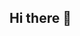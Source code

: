 ## Hi there 👋

<!--
**janek-popowicz/janek-popowicz** is a ✨ _special_ ✨ repository because its `README.md` (this file) appears on your GitHub profile.

Here are some ideas to get you started:

- 🔭 I’m currently working on chess for Motorola Science Cup
- 🌱 I’m currently learning C++ but with a break for chess in python
- 👯 I’m looking to collaborate on Chess
- 🤔 I’m looking for help with everything
- 💬 Don't ask me
- 📫 How to reach me: don't do that
- 😄 Pronouns: I am straight man
- ⚡ Fun fact: I use Arch BTW
-->
